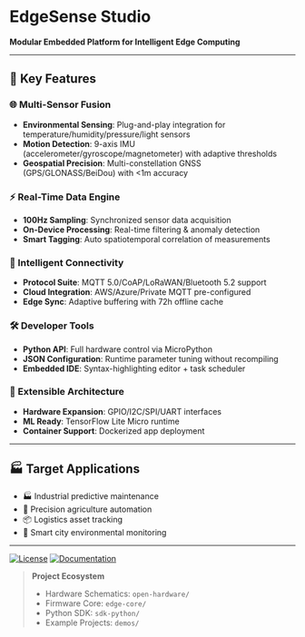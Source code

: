 # EdgeSense Studio  

**Modular Embedded Platform for Intelligent Edge Computing**  

---

## 🚀 Key Features  

### 🌐 Multi-Sensor Fusion  
- ​**Environmental Sensing**: Plug-and-play integration for temperature/humidity/pressure/light sensors  
- ​**Motion Detection**: 9-axis IMU (accelerometer/gyroscope/magnetometer) with adaptive thresholds  
- ​**Geospatial Precision**: Multi-constellation GNSS (GPS/GLONASS/BeiDou) with <1m accuracy  

### ⚡ Real-Time Data Engine  
- ​**100Hz Sampling**: Synchronized sensor data acquisition  
- ​**On-Device Processing**: Real-time filtering & anomaly detection  
- ​**Smart Tagging**: Auto spatiotemporal correlation of measurements  

### 📡 Intelligent Connectivity  
- ​**Protocol Suite**: MQTT 5.0/CoAP/LoRaWAN/Bluetooth 5.2 support  
- ​**Cloud Integration**: AWS/Azure/Private MQTT pre-configured  
- ​**Edge Sync**: Adaptive buffering with 72h offline cache  

### 🛠️ Developer Tools  
- ​**Python API**: Full hardware control via MicroPython  
- ​**JSON Configuration**: Runtime parameter tuning without recompiling  
- ​**Embedded IDE**: Syntax-highlighting editor + task scheduler  

### 🧩 Extensible Architecture  
- ​**Hardware Expansion**: GPIO/I2C/SPI/UART interfaces  
- ​**ML Ready**: TensorFlow Lite Micro runtime  
- ​**Container Support**: Dockerized app deployment  

---

## 🏭 Target Applications  
- 🏭 Industrial predictive maintenance  
- 🌾 Precision agriculture automation  
- 📦 Logistics asset tracking  
- 🌆 Smart city environmental monitoring  

---

[![License](https://img.shields.io/badge/License-Apache_2.0-blue.svg)](https://opensource.org/licenses/Apache-2.0) 
[![Documentation](https://img.shields.io/badge/Docs-Read%20the%20Docs-blue)](https://edgesense.studio)  

> ​**Project Ecosystem**  
> - Hardware Schematics: `open-hardware/`  
> - Firmware Core: `edge-core/`  
> - Python SDK: `sdk-python/`  
> - Example Projects: `demos/`  
